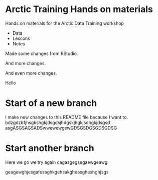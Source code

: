 # Arctic Training Hands on materials

Hands on materials for the Arctic Data Training workshop

* Data
* Lessons
* Notes

Made some changes from RStudio.

And more changes.

And even more changes.

Hello

# Start of a new branch

I make new changes to this README file because I want to.
bdzgdzbfjhsgkshgkjdsgdsjhdgskjhgkjsdhgkjdsgsd
asgASGSAGSADSwwewewgewGDSGSDGSGDSGDSG

# Start another branch

Here we go we try again
cagasgegsegaewgeawg


geagewghjesgafesaghkgehsakgheasgheshghjsgs
